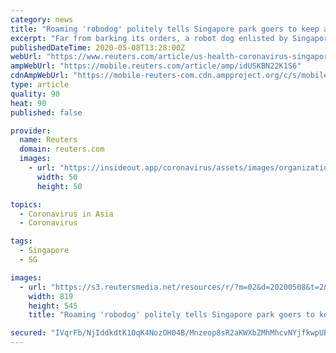 ```yaml
---
category: news
title: "Roaming 'robodog' politely tells Singapore park goers to keep apart"
excerpt: "Far from barking its orders, a robot dog enlisted by Singapore authorities to help curb coronavirus infections in the city-state politely asks joggers and cyclists to stay apart."
publishedDateTime: 2020-05-08T13:28:00Z
webUrl: "https://www.reuters.com/article/us-health-coronavirus-singapore-robot/roaming-robodog-politely-tells-singapore-park-goers-to-keep-apart-idUSKBN22K1S6"
ampWebUrl: "https://mobile.reuters.com/article/amp/idUSKBN22K1S6"
cdnAmpWebUrl: "https://mobile-reuters-com.cdn.ampproject.org/c/s/mobile.reuters.com/article/amp/idUSKBN22K1S6"
type: article
quality: 90
heat: 90
published: false

provider:
  name: Reuters
  domain: reuters.com
  images:
    - url: "https://insideout.app/coronavirus/assets/images/organizations/reuters.com-50x50.jpg"
      width: 50
      height: 50

topics:
  - Coronavirus in Asia
  - Coronavirus

tags:
  - Singapore
  - SG

images:
  - url: "https://s3.reutersmedia.net/resources/r/?m=02&d=20200508&t=2&i=1517945868&w=&fh=545px&fw=&ll=&pl=&sq=&r=LYNXMPEG4714L"
    width: 819
    height: 545
    title: "Roaming 'robodog' politely tells Singapore park goers to keep apart"

secured: "IVqrFb/NjIddkdtK1OqK4NozOH04B/Mnzeop8sR2aKWXbZMhMhcvNYjfkwpUByelweTO6IvjPHJB+VtshNLff4xW/twMmXkjhDhN3A5Fbs1jc9brQn1Rfwyl0MM0FIjp0Yp1+mzzE7qx1ULuhoVxldButxfCMJ8+GNKZ/afdMuJhun4AxdsfhnFxr8O/oLGQagCjrwdATFumXF0ZfRZ+BtP95Ka2Y7Fw8pHS55WhRpZz9nv+8yZXzEYIeD+gZwk5bVgR1nNAoJ8KtbaH4OcEvy8uvou9+PGJ2xVtwR7ZFzbVlJgCWdZd2rnBbva8wIer;VVnkMwhM3AXhUKXuvtrOgw=="
---
```


